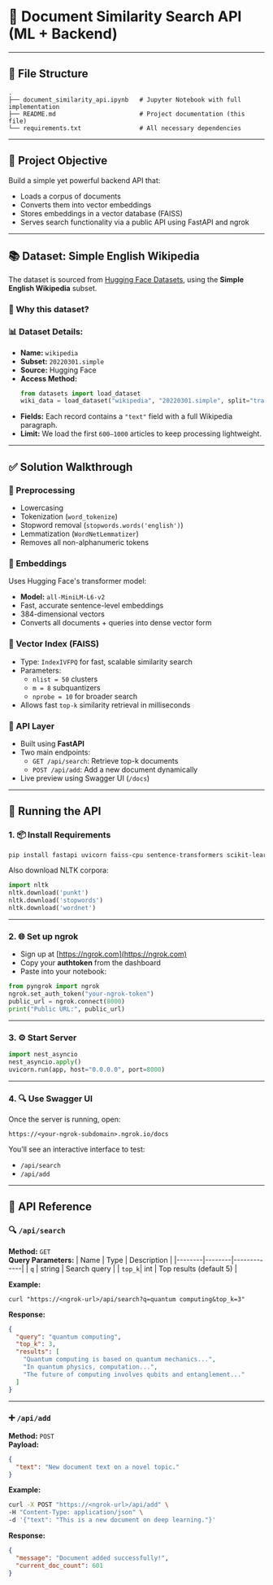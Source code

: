 # 🔎 Document Similarity Search API (ML + Backend)


---

## 📁 File Structure

```
.
├── document_similarity_api.ipynb   # Jupyter Notebook with full implementation
├── README.md                       # Project documentation (this file)
└── requirements.txt                # All necessary dependencies
```

---

## 🧠 Project Objective

Build a simple yet powerful backend API that:
- Loads a corpus of documents
- Converts them into vector embeddings
- Stores embeddings in a vector database (FAISS)
- Serves search functionality via a public API using FastAPI and ngrok

---
## 📚 Dataset: **Simple English Wikipedia**
The dataset is sourced from [Hugging Face Datasets](https://huggingface.co/datasets/wikipedia), using the **Simple English Wikipedia** subset.

### 📌 Why this dataset?
### 📊 Dataset Details:
- **Name:** `wikipedia`
- **Subset:** `20220301.simple`
- **Source:** Hugging Face
- **Access Method:**
  ```python
  from datasets import load_dataset
  wiki_data = load_dataset("wikipedia", "20220301.simple", split="train[:1000]")
  ```
- **Fields:** Each record contains a `"text"` field with a full Wikipedia paragraph.
- **Limit:** We load the first `600–1000` articles to keep processing lightweight.

---

## ✅ Solution Walkthrough
### 🔹 Preprocessing
- Lowercasing
- Tokenization (`word_tokenize`)
- Stopword removal (`stopwords.words('english')`)
- Lemmatization (`WordNetLemmatizer`)
- Removes all non-alphanumeric tokens

### 🔹 Embeddings
Uses Hugging Face's transformer model:
- **Model:** `all-MiniLM-L6-v2`
- Fast, accurate sentence-level embeddings
- 384-dimensional vectors
- Converts all documents + queries into dense vector form

### 🔹 Vector Index (FAISS)
- Type: `IndexIVFPQ` for fast, scalable similarity search
- Parameters:
  - `nlist = 50` clusters
  - `m = 8` subquantizers
  - `nprobe = 10` for broader search
- Allows fast `top-k` similarity retrieval in milliseconds

### 🔹 API Layer
- Built using **FastAPI**
- Two main endpoints:
  - `GET /api/search`: Retrieve top-k documents
  - `POST /api/add`: Add a new document dynamically
- Live preview using Swagger UI (`/docs`)

---

## 🚀 Running the API

### 1. 📦 Install Requirements

```bash
pip install fastapi uvicorn faiss-cpu sentence-transformers scikit-learn nltk nest_asyncio pyngrok datasets
```

Also download NLTK corpora:

```python
import nltk
nltk.download('punkt')
nltk.download('stopwords')
nltk.download('wordnet')
```

---

### 2. 🌐 Set up ngrok

- Sign up at [https://ngrok.com](https://ngrok.com)
- Copy your **authtoken** from the dashboard
- Paste into your notebook:

```python
from pyngrok import ngrok
ngrok.set_auth_token("your-ngrok-token")
public_url = ngrok.connect(8000)
print("Public URL:", public_url)
```

---

### 3. ⚙️ Start Server

```python
import nest_asyncio
nest_asyncio.apply()
uvicorn.run(app, host="0.0.0.0", port=8000)
```

---

### 4. 🔍 Use Swagger UI

Once the server is running, open:

```
https://<your-ngrok-subdomain>.ngrok.io/docs
```

You’ll see an interactive interface to test:
- `/api/search`
- `/api/add`

---

## 📡 API Reference

### 🔍 `/api/search`

**Method:** `GET`  
**Query Parameters:**
| Name   | Type   | Description |
|--------|--------|-------------|
| `q`    | string | Search query |
| `top_k`| int    | Top results (default 5) |

**Example:**
```
curl "https://<ngrok-url>/api/search?q=quantum computing&top_k=3"
```

**Response:**
```json
{
  "query": "quantum computing",
  "top_k": 3,
  "results": [
    "Quantum computing is based on quantum mechanics...",
    "In quantum physics, computation...",
    "The future of computing involves qubits and entanglement..."
  ]
}
```

---

### ➕ `/api/add`

**Method:** `POST`  
**Payload:**
```json
{
  "text": "New document text on a novel topic."
}
```

**Example:**
```bash
curl -X POST "https://<ngrok-url>/api/add" \
-H "Content-Type: application/json" \
-d '{"text": "This is a new document on deep learning."}'
```

**Response:**
```json
{
  "message": "Document added successfully!",
  "current_doc_count": 601
}
```
